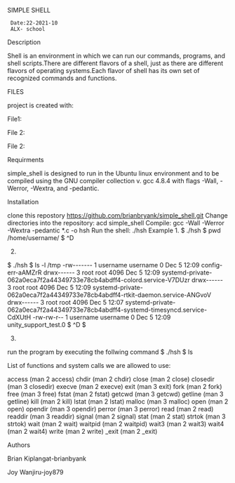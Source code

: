SIMPLE SHELL

     Date:22-2021-10
     ALX- school

Description

Shell is an environment in which we can run our commands, programs, and shell scripts.There are different flavors of a shell, just as there are different flavors of operating systems.Each flavor of shell has its own set of recognized commands and functions.

FILES

project is created with:

File1:

File 2:

File 2:

Requirments

simple_shell is designed to run in the Ubuntu linux environment and to be compiled using the GNU compiler collection v. gcc 4.8.4 with flags -Wall, -Werror, -Wextra, and -pedantic.

Installation

clone this repostory https://github.com/brianbryank/simple_shell.git
Change directories into the repository: acd simple_shell
Compile: gcc -Wall -Werror -Wextra -pedantic *.c -o hsh
Run the shell: ./hsh
Example
1.
$ ./hsh
$ pwd
/home/username/
$ ^D

2.
$ ./hsh
$ ls -l /tmp
-rw------- 1 username username 0 Dec 5 12:09 config-err-aAMZrR
drwx------ 3 root root 4096 Dec 5 12:09 systemd-private-062a0eca7f2a44349733e78cb4abdff4-colord.service-V7DUzr
drwx------ 3 root root 4096 Dec 5 12:09 systemd-private-062a0eca7f2a44349733e78cb4abdff4-rtkit-daemon.service-ANGvoV
drwx------ 3 root root 4096 Dec 5 12:07 systemd-private-062a0eca7f2a44349733e78cb4abdff4-systemd-timesyncd.service-CdXUtH
-rw-rw-r-- 1 username username 0 Dec 5 12:09 unity_support_test.0
$ ^D
$

3.
run the program by executing the follwing command
$ ./hsh
$ ls

List of functions and system calls we are allowed to use:

access (man 2 access)
chdir (man 2 chdir)
close (man 2 close)
closedir (man 3 closedir)
execve (man 2 execve)
exit (man 3 exit)
fork (man 2 fork)
free (man 3 free)
fstat (man 2 fstat)
getcwd (man 3 getcwd)
getline (man 3 getline)
kill (man 2 kill)
lstat (man 2 lstat)
malloc (man 3 malloc)
open (man 2 open)
opendir (man 3 opendir)
perror (man 3 perror)
read (man 2 read)
readdir (man 3 readdir)
signal (man 2 signal)
stat (man 2 stat)
strtok (man 3 strtok)
wait (man 2 wait)
waitpid (man 2 waitpid)
wait3 (man 2 wait3)
wait4 (man 2 wait4)
write (man 2 write)
_exit (man 2 _exit)

Authors

Brian Kiplangat-brianbyank

Joy Wanjiru-joy879